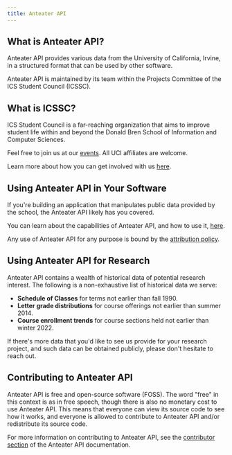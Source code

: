 ```yaml
---
title: Anteater API
---
```


## What is Anteater API?

Anteater API provides various data from the University of California, Irvine, in a structured format that can be used by other software.

Anteater API is maintained by its team within the Projects Committee of the ICS Student Council (ICSSC).

## What is ICSSC?

ICS Student Council is a far-reaching organization that aims to improve student life within and beyond the Donald Bren School of Information and Computer Sciences.

Feel free to join us at our [events](https://icssc.club/events). All UCI affiliates are welcome.

Learn more about how you can get involved with us [here](https://icssc.club/get-involved).

## Using Anteater API in Your Software

If you're building an application that manipulates public data provided by the school, the Anteater API likely has you covered.

You can learn about the capabilities of Anteater API, and how to use it, [here](/docs/developer/anteaterapi).

Any use of Anteater API for any purpose is bound by the [attribution policy](/docs/about/anteaterapi/attribution-policy).

## Using Anteater API for Research

Anteater API contains a wealth of historical data of potential research interest. The following is a non-exhaustive list of historical data we serve:

- **Schedule of Classes** for terms not earlier than fall 1990.
- **Letter grade distributions** for course offerings not earlier than summer 2014.
- **Course enrollment trends** for course sections held not earlier than winter 2022.

If there's more data that you'd like to see us provide for your research project, and such data can be obtained publicly, please don't hesitate to reach out.

## Contributing to Anteater API

Anteater API is free and open-source software (FOSS). The word "free" in this context is as in free speech, though there is also no monetary cost to use Anteater API. This means that everyone can view its source code to see how it works, and everyone is allowed to contribute to Anteater API and/or redistribute its source code.

For more information on contributing to Anteater API, see the [contributor section](/docs/contributor/anteaterapi) of the Anteater API documentation.
